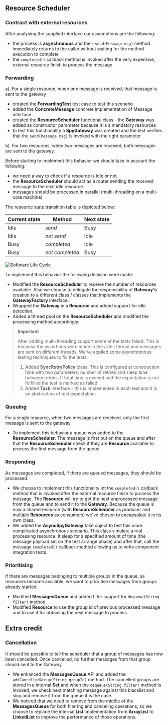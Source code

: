 ## Resource Scheduler ##

### Contract with external resources  ###
After analysing the supplied interface our assumptions are the following:

- the process is **asynchronous** and the - `send(Message msg)` method immediately returns to the caller without waiting for the method execution to complete
- the `completed()` callback method is invoked after the very expensive, external resource finish to process the message

### Forwarding ###

a). For a single resource, when one message is received, that message is sent to the gateway

- created the **ForwardingTest** test case to test this scenario
- added the **ConcreteMessage** concrete implementation of Message interface
- created the **ResourceScheduler** functional class - the **Gateway** was added as constructor parameter because it is a mandatory resources
- to test this functionality a **SpyGateway** was created and the test verifies that the `send(Message msg)` is invoked with the right parameter

b). For two resources, when two messages are received, both messages are sent to the gateway.

Before starting to implement this behavior we should take in account the following:

- we need a way to check if a resource is idle or not 
- the **ResourceScheduler** should act as a router sending the received message to the next idle resource
- messages should be processed in parallel (multi-threading on a multi-core machine)

The resource state transition table is depicted below:

| Current state | Method          | Next state   |
| ------------- | -------------   | -------------|
|Idle           | *send*          | Busy         |
|Idle           | *not send*      | Idle         |
|Busy           | *completed*     | Idle         |
|Busy           | *not completed* | Busy         |

![Software Life Cycle](https://4d7f3ccfc784b13605de2780f0f4bf21ee2162f6.googledrive.com/host/0B9tMA3RbZ5P_VS11Nk0yWkpNeXM/resource.png)

To implement this behavior the following decision were made:

- Modified the **ResourceScheduler** to receive the number of resources available. Also we choose to delegate the responsibility of **Gateway's** creation to a different class / classes that implements the **GatewayFactory** interface.
- Wrapped the **Gateway** in a **Resource** and added support for idle detection.
- Added a thread pool on the **ResourceScheduler** and modified the processing method accordingly.

> **Important**
> 
> After adding multi-threading support some of the tests failed. This is because the assertions were made in the JUnit thread and messages are sent on different threads. We've applied some asynchronous testing techniques to fix the tests:
> 
> 1. Added **SyncRetryPolicy** class. This is configured at construction time with two parameters: number of retries and sleep time between retries. If total time is exceed and the expectation is not fulfilled the test is marked as failed.
> 2. Added **Task** interface - this is implemented in each test and it is an abstraction of test expectation. 

### Queuing ###

For a single resource, when two messages are received, only the first message is sent to the gateway

- To implement this behavior a queue was added to the **ResourceScheduler**. The message is first put on the queue and after that the **ResourceScheduler** check if they are **Resource** available to process the first message from the queue.

### Responding ###

As messages are completed, if there are queued messages, they should be processed.

- We choose to implement this functionality int the `completed()` callback method that is invoked after the external resource finish to process the message. The **Resource** will try to get the next unprocessed message from the queue and to send it to the **Gateway**. Because the queue is now a shared resource (with **ResourceScheduler** as producer and multiple **Resources** as consumers) we've chosen to encapsulate it in its own class.
- We added the **AsyncSpyGateway** fake object to test this more complicated asynchronous scenario. This class simulate a real processing resource. It sleep for a specified amount of time (the message payload set on the test arrange phase) and after that, call the message `completed()` callback method allowing us to write component integration tests.

### Prioritising ###

If there are messages belonging to multiple groups in the queue, as resources become available, we want to prioritise messages from groups
already started.

- Modified **MessagesQueue** and added filter support for `dequeue(String filter)` method.
- Modified **Resource** to use the group id of previous processed message and to use it for obtaining the next message to process.

## Extra credit ##

### Cancellation ###

It should be possible to tell the scheduler that a group of messages has now been cancelled. Once cancelled, no further messages from that
group should sent to the Gateway.

- We enhanced the **MessagesQueue** API and added the `addCancelledGroup(String groupId)` method. The cancelled groups are stored in a internal **Set** and when the `dequeue(String filter)` method is invoked, we check next matching message against this blacklist and skip and remove it from the queue if is the case.
- We noticed that we need to remove from the middle of the **MessagesQueue** for both filtering and canceling operations, so we choose to replace the internal **List** implementation from **ArrayList** to **LinkedList** to improve the performance of those operations.


